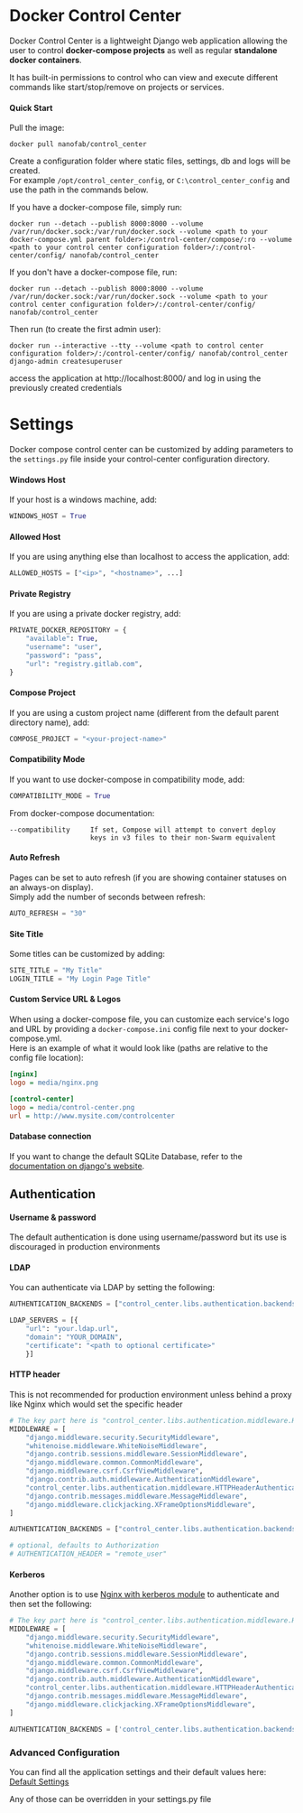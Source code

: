 # Docker Control Center

Docker Control Center is a lightweight Django web application allowing the user to control **docker-compose projects** as well as regular **standalone docker containers**.

It has built-in permissions to control who can view and execute different commands like start/stop/remove on projects or services.

#### Quick Start

Pull the image:
```
docker pull nanofab/control_center
```

Create a configuration folder where static files, settings, db and logs will be created.<br>
For example `/opt/control_center_config`, or `C:\control_center_config` and use the path in the commands below.


If you have a docker-compose file, simply run:
```
docker run --detach --publish 8000:8000 --volume /var/run/docker.sock:/var/run/docker.sock --volume <path to your docker-compose.yml parent folder>:/control-center/compose/:ro --volume <path to your control center configuration folder>/:/control-center/config/ nanofab/control_center
```

If you don't have a docker-compose file, run:
```
docker run --detach --publish 8000:8000 --volume /var/run/docker.sock:/var/run/docker.sock --volume <path to your control center configuration folder>/:/control-center/config/ nanofab/control_center
```

Then run (to create the first admin user):

```
docker run --interactive --tty --volume <path to control center configuration folder>/:/control-center/config/ nanofab/control_center django-admin createsuperuser
```

access the application at http://localhost:8000/ and log in using the previously created credentials

# Settings
Docker compose control center can be customized by adding parameters to the `settings.py` file inside your control-center configuration directory.

#### Windows Host
If your host is a windows machine, add:
```python
WINDOWS_HOST = True
```

#### Allowed Host
If you are using anything else than localhost to access the application, add:
```python
ALLOWED_HOSTS = ["<ip>", "<hostname>", ...]
```

#### Private Registry
If you are using a private docker registry, add:
```python
PRIVATE_DOCKER_REPOSITORY = {
    "available": True,
    "username": "user",
    "password": "pass",
    "url": "registry.gitlab.com",
}
``` 

#### Compose Project
If you are using a custom project name (different from the default parent directory name), add:
```python
COMPOSE_PROJECT = "<your-project-name>"
```

#### Compatibility Mode
If you want to use docker-compose in compatibility mode, add:
```python
COMPATIBILITY_MODE = True
```

From docker-compose documentation:
```
--compatibility     If set, Compose will attempt to convert deploy
                    keys in v3 files to their non-Swarm equivalent
```

#### Auto Refresh
Pages can be set to auto refresh (if you are showing container statuses on an always-on display).<br>
Simply add the number of seconds between refresh:
```python
AUTO_REFRESH = "30"
```


#### Site Title
Some titles can be customized by adding:
```python
SITE_TITLE = "My Title"
LOGIN_TITLE = "My Login Page Title"
```

#### Custom Service URL & Logos
When using a docker-compose file, you can customize each service's logo and URL by providing a `docker-compose.ini` config file next to your docker-compose.yml.<br>
Here is an example of what it would look like (paths are relative to the config file location):

```ini
[nginx]
logo = media/nginx.png

[control-center]
logo = media/control-center.png
url = http://www.mysite.com/controlcenter
```

#### Database connection
If you want to change the default SQLite Database, refer to the [documentation on django's website](https://docs.djangoproject.com/en/2.1/ref/databases/).

## Authentication

#### Username & password
The default authentication is done using username/password but its use is discouraged in production environments


#### LDAP
You can authenticate via LDAP by setting the following:
```python
AUTHENTICATION_BACKENDS = ["control_center.libs.authentication.backends.LDAPAuthenticationBackend"]

LDAP_SERVERS = [{
    "url": "your.ldap.url",
    "domain": "YOUR_DOMAIN", 
    "certificate": "<path to optional certificate>"
    }]
```

#### HTTP header
This is not recommended for production environment unless behind a proxy like Nginx which would set the specific header

```python
# The key part here is "control_center.libs.authentication.middleware.HTTPHeaderAuthenticationMiddleware"
MIDDLEWARE = [
    "django.middleware.security.SecurityMiddleware",
    "whitenoise.middleware.WhiteNoiseMiddleware",
    "django.contrib.sessions.middleware.SessionMiddleware",
    "django.middleware.common.CommonMiddleware",
    "django.middleware.csrf.CsrfViewMiddleware",
    "django.contrib.auth.middleware.AuthenticationMiddleware",
    "control_center.libs.authentication.middleware.HTTPHeaderAuthenticationMiddleware",
    "django.contrib.messages.middleware.MessageMiddleware",
    "django.middleware.clickjacking.XFrameOptionsMiddleware",
]

AUTHENTICATION_BACKENDS = ["control_center.libs.authentication.backends.RemoteUserAuthenticationBackend"]

# optional, defaults to Authorization
# AUTHENTICATION_HEADER = "remote_user"
```


#### Kerberos
Another option is to use [Nginx with kerberos module](https://hub.docker.com/r/nanofab/nginx) to authenticate and then set the following:
```python
# The key part here is "control_center.libs.authentication.middleware.HTTPHeaderAuthenticationMiddleware"
MIDDLEWARE = [
    "django.middleware.security.SecurityMiddleware",
    "whitenoise.middleware.WhiteNoiseMiddleware",
    "django.contrib.sessions.middleware.SessionMiddleware",
    "django.middleware.common.CommonMiddleware",
    "django.middleware.csrf.CsrfViewMiddleware",
    "django.contrib.auth.middleware.AuthenticationMiddleware",
    "control_center.libs.authentication.middleware.HTTPHeaderAuthenticationMiddleware",
    "django.contrib.messages.middleware.MessageMiddleware",
    "django.middleware.clickjacking.XFrameOptionsMiddleware",
]

AUTHENTICATION_BACKENDS = ['control_center.libs.authentication.backends.NginxKerberosAuthorizationHeaderAuthenticationBackend']
```

### Advanced Configuration

You can find all the application settings and their default values here: [Default Settings](https://github.com/usnistgov/docker-control-center/blob/master/control_center/base_settings.py)

Any of those can be overridden in your settings.py file